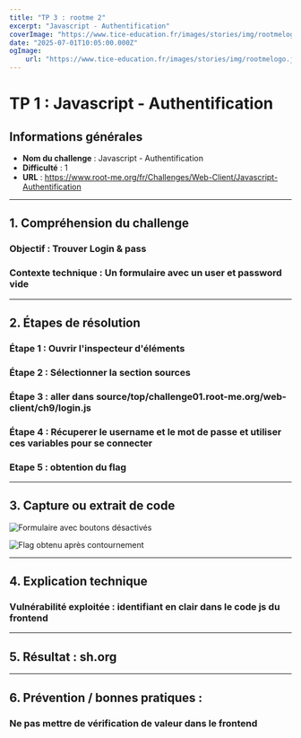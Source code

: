 ```yaml
---
title: "TP 3 : rootme 2"
excerpt: "Javascript - Authentification"
coverImage: "https://www.tice-education.fr/images/stories/img/rootmelogo.jpg"
date: "2025-07-01T10:05:00.000Z"
ogImage:
    url: "https://www.tice-education.fr/images/stories/img/rootmelogo.jpg"
---
```


# TP 1 : Javascript - Authentification

## Informations générales

-   **Nom du challenge** : Javascript - Authentification
-   **Difficulté** : 1
-   **URL** : https://www.root-me.org/fr/Challenges/Web-Client/Javascript-Authentification

---

## 1. Compréhension du challenge

### Objectif : Trouver Login & pass

### Contexte technique : Un formulaire avec un user et password vide

---

## 2. Étapes de résolution

### Étape 1 : Ouvrir l'inspecteur d'éléments

### Étape 2 : Sélectionner la section sources

### Étape 3 : aller dans source/top/challenge01.root-me.org/web-client/ch9/login.js

### Étape 4 : Récuperer le username et le mot de passe et utiliser ces variables pour se connecter

### Etape 5 : obtention du flag

---

## 3. Capture ou extrait de code

![Formulaire avec boutons désactivés](/assets/blog/rootme/step3-1.png)

![Flag obtenu après contournement](/assets/blog/rootme/step3-2.png)

---

## 4. Explication technique

### Vulnérabilité exploitée : identifiant en clair dans le code js du frontend

---

## 5. Résultat : sh.org

---

## 6. Prévention / bonnes pratiques :

### Ne pas mettre de vérification de valeur dans le frontend
